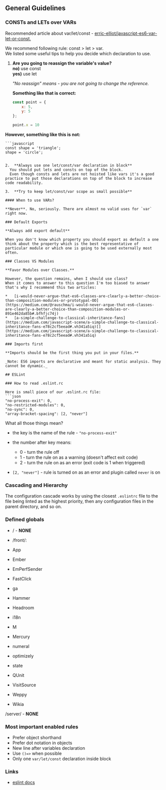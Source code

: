 
## General Guidelines

### CONSTs and LETs over VARs

Recommended article about var/let/const - [erric-elliot/javascript-es6-var-let-or-const](https://medium.com/javascript-scene/javascript-es6-var-let-or-const-ba58b8dcde75#.uw6acfhkw)[.](https://medium.com/javascript-scene/javascript-es6-var-let-or-const-ba58b8dcde75#.uw6acfhkw)

We recommend following rule: const > let > var.  
We listed some useful tips to help you decide which declaration to use.

1.  **Are you going to reassign the variable's value?**  
    **no)** use const  
    **yes)** use let

    _"No reassign" means - you are not going to change the reference._  
    
    **Something like that is correct:**

    ```javascript
    const point = {
        x: 5,
        y: 5
    };
    
    point.x = 10
    ```

   **However, something like this is not:**

    ```javascript
    const shape = 'triangle';
    shape = 'circle';
  ```

2.  **Always use one let/const/var declaration in block**  
    You should put lets and consts on top of the block.  
    Even though consts and lets are not hoisted like vars it's a good practice to put those declarations on top of the block to increase code readability.  
    
3.  **Try to keep let/const/var scope as small possible**

#### When to use VARs?

**Never**. No, seriously. There are almost no valid uses for `var` right now.

### Default Exports

**Always add export default**

When you don't know which property you should export as default a one think about the property which is the best representative of particular module or which one is going to be used externally most often.

### Classes VS Modules

**Favor Modules over Classes.**

However, the question remains, when I should use class?  
When it comes to answer to this question I'm too biased to answer that's why I recommend this two articles:

*   [i-would-never-argue-that-es6-classes-are-clearly-a-better-choice-than-composition-modules-or-prototypal-OO](https://medium.com/@rauschma/i-would-never-argue-that-es6-classes-are-clearly-a-better-choice-than-composition-modules-or-891e462da85b#.bfhfjc74j)
*   [a-simple-challenge-to-classical-inheritance-fans](https://medium.com/javascript-scene/a-simple-challenge-to-classical-inheritance-fans-e78c2cf5eead#.vh341a5iq)[](https://medium.com/javascript-scene/a-simple-challenge-to-classical-inheritance-fans-e78c2cf5eead#.vh341a5iq)

### Imports first

**Imports should be the first thing you put in your files.**  

_Note: ES6 imports are declarative and meant for static analysis. They cannot be dynamic._  

## ESLint

### How to read .eslint.rc

Here is small piece of our .eslint.rc file:
```json
"no-process-exit": 0,
"no-restricted-modules": 0,
"no-sync": 0,
"array-bracket-spacing": [2, "never"]
```
What all those things mean?

*   the key is the name of the rule - `"no-process-exit"`
*   the number after key means:  

    *   0 - turn the rule off
    *   1 - turn the rule on as a warning (doesn't affect exit code)
    *   2 - turn the rule on as an error (exit code is 1 when triggered)
*   `[2, "never"]` - rule is turned on as an error and plugin called `never` is on 

### Cascading and Hierarchy

The configuration cascade works by using the closest `.eslintrc` file to the file being linted as the highest priority, then any configuration files in the parent directory, and so on.

### Defined globals

*   / - **NONE**
*   /front/:  

  * App
  * Ember
  * EmPerfSender
  * FastClick
  * ga
  * Hammer
  * Headroom
  * i18n
  * M
  * Mercury
  * numeral
  * optimizely
  * state
  * QUnit
  * VisitSource
  * Weppy
  * Wikia

/server/ - **NONE**

### Most important enabled rules

*   Prefer object shorthand
*   Prefer dot notation in objects
*   New line after variables declaration
*   Use `()=>` when possible
*   Only one `var/let/const` declaration inside block

### Links

*   [eslint docs](http://eslint.org/)

</div>
